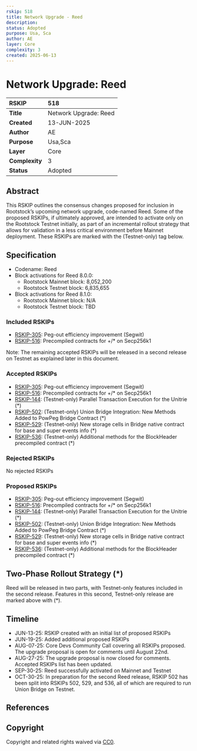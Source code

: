 ```yaml
---
rskip: 518
title: Network Upgrade - Reed
description: 
status: Adopted
purpose: Usa, Sca
author: AE
layer: Core
complexity: 3
created: 2025-06-13
---
```

# Network Upgrade: Reed

|RSKIP          | 518                        |
| :------------ |:---------------------------|
|**Title**      | Network Upgrade: Reed      |
|**Created**    | 13-JUN-2025                |
|**Author**     | AE                         |
|**Purpose**    | Usa,Sca                    |
|**Layer**      | Core                       |
|**Complexity** | 3                          |
|**Status**     | Adopted                    |

## Abstract

This RSKIP outlines the consensus changes proposed for inclusion in Rootstock’s upcoming network upgrade, code-named Reed. Some of the proposed RSKIPs, if ultimately approved, are intended to activate only on the Rootstock Testnet initially, as part of an incremental rollout strategy that allows for validation in a less critical environment before Mainnet deployment. These RSKIPs are marked with the (Testnet-only) tag below.

## Specification

- Codename: Reed
- Block activations for Reed 8.0.0:
	- Rootstock Mainnet block: 8,052,200
	- Rootstock Testnet block: 6,835,655
- Block activations for Reed 8.1.0:
	- Rootstock Mainnet block: N/A
	- Rootstock Testnet block: TBD

### Included RSKIPs

- [RSKIP-305](https://github.com/rsksmart/RSKIPs/blob/master/IPs/RSKIP305.md): Peg-out efficiency improvement (Segwit)
- [RSKIP-516](https://github.com/rsksmart/RSKIPs/blob/master/IPs/RSKIP516.md): Precompiled contracts for +/* on Secp256k1

Note: The remaining accepted RSKIPs will be released in a second release on Testnet as explained later in this document. 

### Accepted RSKIPs

- [RSKIP-305](https://github.com/rsksmart/RSKIPs/blob/master/IPs/RSKIP305.md): Peg-out efficiency improvement (Segwit)
- [RSKIP-516](https://github.com/rsksmart/RSKIPs/blob/master/IPs/RSKIP516.md): Precompiled contracts for +/* on Secp256k1
- [RSKIP-144](https://github.com/rsksmart/RSKIPs/blob/master/IPs/RSKIP144.md): (Testnet-only) Parallel Transaction Execution for the Unitrie (*)
- [RSKIP-502](https://github.com/rsksmart/RSKIPs/blob/master/IPs/RSKIP502.md): (Testnet-only) Union Bridge Integration: New Methods Added to PowPeg Bridge Contract (*)
- [RSKIP-529](https://github.com/rsksmart/RSKIPs/blob/master/IPs/RSKIP529.md): (Testnet-only) New storage cells in Bridge native contract for base and super events info (*)
- [RSKIP-536](https://github.com/rsksmart/RSKIPs/blob/master/IPs/RSKIP536.md): (Testnet-only) Additional methods for the BlockHeader precompiled contract (*)

### Rejected RSKIPs

No rejected RSKIPs

### Proposed RSKIPs

- [RSKIP-305](https://github.com/rsksmart/RSKIPs/blob/master/IPs/RSKIP305.md): Peg-out efficiency improvement (Segwit)
- [RSKIP-516](https://github.com/rsksmart/RSKIPs/blob/master/IPs/RSKIP516.md): Precompiled contracts for +/* on Secp256k1
- [RSKIP-144](https://github.com/rsksmart/RSKIPs/blob/master/IPs/RSKIP144.md): (Testnet-only) Parallel Transaction Execution for the Unitrie (*)
- [RSKIP-502](https://github.com/rsksmart/RSKIPs/blob/master/IPs/RSKIP502.md): (Testnet-only) Union Bridge Integration: New Methods Added to PowPeg Bridge Contract (*)
- [RSKIP-529](https://github.com/rsksmart/RSKIPs/blob/master/IPs/RSKIP529.md): (Testnet-only) New storage cells in Bridge native contract for base and super events info (*)
- [RSKIP-536](https://github.com/rsksmart/RSKIPs/blob/master/IPs/RSKIP536.md): (Testnet-only) Additional methods for the BlockHeader precompiled contract (*)

## Two-Phase Rollout Strategy (*)

Reed will be released in two parts, with Testnet-only features included in the second release. Features in this second, Testnet-only release are marked above with (*).

## Timeline

- JUN-13-25: RSKIP created with an initial list of proposed RSKIPs
- JUN-19-25: Added additional proposed RSKIPs
- AUG-07-25: Core Devs Community Call covering all RSKIPs proposed. The upgrade proposal is open for comments until August 22nd.
- AUG-27-25: The upgrade proposal is now closed for comments. Accepted RSKIPs list has been updated.
- SEP-30-25: Reed successfully activated on Mainnet and Testnet
- OCT-30-25: In preparation for the second Reed release, RSKIP 502 has been split into RSKIPs 502, 529, and 536, all of which are required to run Union Bridge on Testnet.

## References

## Copyright

Copyright and related rights waived via [CC0](https://creativecommons.org/publicdomain/zero/1.0/).

